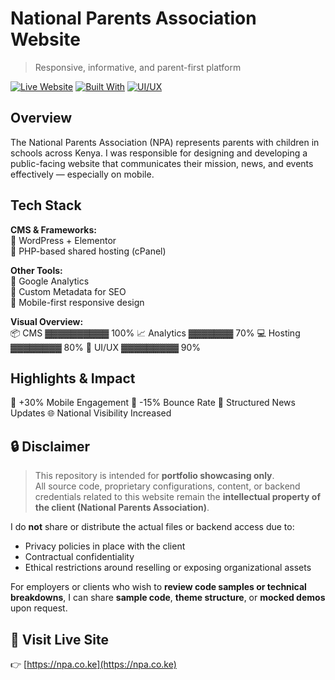 # National Parents Association Website  
> Responsive, informative, and parent-first platform

[![Live Website](https://img.shields.io/website?url=https%3A%2F%2Fnpa.co.ke)](https://npa.co.ke)
[![Built With](https://img.shields.io/badge/Built%20With-WordPress-blue)](#)
[![UI/UX](https://img.shields.io/badge/Design-Clean%20%26%20Responsive-orange)](#)


## Overview

The National Parents Association (NPA) represents parents with children in schools across Kenya. I was responsible for designing and developing a public-facing website that communicates their mission, news, and events effectively — especially on mobile.


## Tech Stack

**CMS & Frameworks:**  
🔹 WordPress + Elementor  
🔹 PHP-based shared hosting (cPanel)  

**Other Tools:**  
🔸 Google Analytics  
🔸 Custom Metadata for SEO  
🔸 Mobile-first responsive design  

**Visual Overview:**  
📦 CMS ▓▓▓▓▓▓▓▓▓▓ 100%
📈 Analytics ▓▓▓▓▓▓▓ 70%
💻 Hosting ▓▓▓▓▓▓▓▓ 80%
🎨 UI/UX ▓▓▓▓▓▓▓▓▓ 90%



## Highlights & Impact

📱 +30% Mobile Engagement
🚀 -15% Bounce Rate
📰 Structured News Updates
🌐 National Visibility Increased


## 🔒 Disclaimer

> This repository is intended for **portfolio showcasing only**.  
All source code, proprietary configurations, content, or backend credentials related to this website remain the **intellectual property of the client (National Parents Association)**.

I do **not** share or distribute the actual files or backend access due to:
- Privacy policies in place with the client
- Contractual confidentiality
- Ethical restrictions around reselling or exposing organizational assets

For employers or clients who wish to **review code samples or technical breakdowns**, I can share **sample code**, **theme structure**, or **mocked demos** upon request.


## 🔗 Visit Live Site  
👉 [https://npa.co.ke](https://npa.co.ke)
